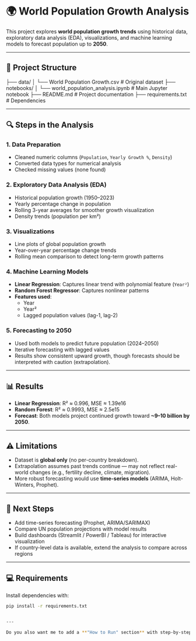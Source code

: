 # 🌍 World Population Growth Analysis  

This project explores **world population growth trends** using historical data, exploratory data analysis (EDA), visualizations, and machine learning models to forecast population up to **2050**.  

---

## 📂 Project Structure  
├── data/
│ └── World Population Growth.csv # Original dataset
├── notebooks/
│ └── world_population_analysis.ipynb # Main Jupyter notebook
├── README.md # Project documentation
├── requirements.txt # Dependencies


---

## 🔍 Steps in the Analysis  

### 1. Data Preparation  
- Cleaned numeric columns (`Population`, `Yearly Growth %`, `Density`)  
- Converted data types for numerical analysis  
- Checked missing values (none found)  

### 2. Exploratory Data Analysis (EDA)  
- Historical population growth (1950–2023)  
- Yearly percentage change in population  
- Rolling 3-year averages for smoother growth visualization  
- Density trends (population per km²)  

### 3. Visualizations  
- Line plots of global population growth  
- Year-over-year percentage change trends  
- Rolling mean comparison to detect long-term growth patterns  

### 4. Machine Learning Models  
- **Linear Regression**: Captures linear trend with polynomial feature (`Year²`)  
- **Random Forest Regressor**: Captures nonlinear patterns  
- **Features used**:  
  - Year  
  - Year²  
  - Lagged population values (lag-1, lag-2)  

### 5. Forecasting to 2050  
- Used both models to predict future population (2024–2050)  
- Iterative forecasting with lagged values  
- Results show consistent upward growth, though forecasts should be interpreted with caution (extrapolation).  

---

## 📊 Results  

- **Linear Regression**: R² ≈ 0.996, MSE ≈ 1.39e16  
- **Random Forest**: R² ≈ 0.9993, MSE ≈ 2.5e15  
- **Forecast**: Both models project continued growth toward **~9–10 billion by 2050**.  

---

## ⚠️ Limitations  
- Dataset is **global only** (no per-country breakdown).  
- Extrapolation assumes past trends continue — may not reflect real-world changes (e.g., fertility decline, climate, migration).  
- More robust forecasting would use **time-series models** (ARIMA, Holt-Winters, Prophet).  

---

## 🚀 Next Steps  
- Add time-series forecasting (Prophet, ARIMA/SARIMAX)  
- Compare UN population projections with model results  
- Build dashboards (Streamlit / PowerBI / Tableau) for interactive visualization  
- If country-level data is available, extend the analysis to compare across regions  

---

## 💻 Requirements  

Install dependencies with:  

```bash
pip install -r requirements.txt


---

Do you also want me to add a **"How to Run" section** with step-by-step instructions for cloning the repo and running the notebook? That makes the README even more user-friendly on GitHub.
